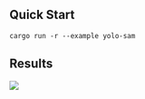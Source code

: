 ## Quick Start

```shell
cargo run -r --example yolo-sam
```

## Results

![](https://github.com/jamjamjon/assets/releases/download/sam/demo-yolo-sam.png)
